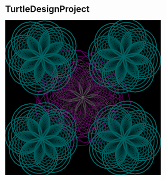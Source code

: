 # TurtleDesignProject
<img src = "https://github.com/Kqrma/TurtleDesignProject/blob/master/Capture.PNG">
